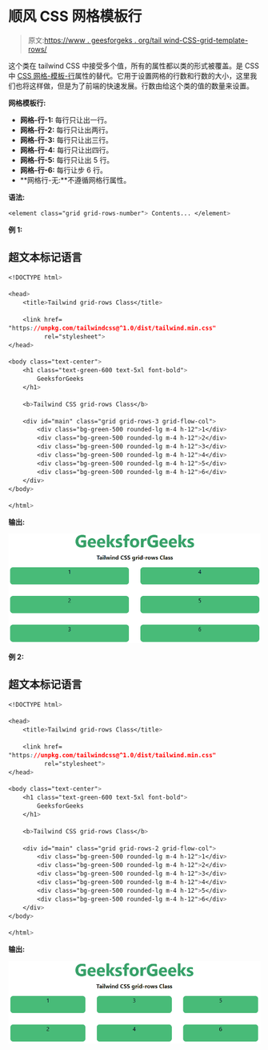 # 顺风 CSS 网格模板行

> 原文:[https://www . geesforgeks . org/tail wind-CSS-grid-template-rows/](https://www.geeksforgeeks.org/tailwind-css-grid-template-rows/)

这个类在 tailwind CSS 中接受多个值，所有的属性都以类的形式被覆盖。是 CSS 中 [CSS 网格-模板-行](https://www.geeksforgeeks.org/css-grid-row-property/)属性的替代。它用于设置网格的行数和行数的大小，这里我们也将这样做，但是为了前端的快速发展。行数由给这个类的值的数量来设置。

**网格模板行:**

*   **网格-行-1:** 每行只让出一行。
*   **网格-行-2:** 每行只让出两行。
*   **网格-行-3:** 每行只让出三行。
*   **网格-行-4:** 每行只让出四行。
*   **网格-行-5:** 每行只让出 5 行。
*   **网格-行-6:** 每行让步 6 行。
*   **网格行-无:**不遵循网格行属性。

**语法:**

```css
<element class="grid grid-rows-number"> Contents... </element>
```

**例 1:**

## 超文本标记语言

```css
<!DOCTYPE html> 

<head> 
    <title>Tailwind grid-rows Class</title> 

    <link href=
"https://unpkg.com/tailwindcss@^1.0/dist/tailwind.min.css" 
          rel="stylesheet"> 
</head> 

<body class="text-center"> 
    <h1 class="text-green-600 text-5xl font-bold">
        GeeksforGeeks
    </h1> 

    <b>Tailwind CSS grid-rows Class</b> 

    <div id="main" class="grid grid-rows-3 grid-flow-col"> 
        <div class="bg-green-500 rounded-lg m-4 h-12">1</div> 
        <div class="bg-green-500 rounded-lg m-4 h-12">2</div> 
        <div class="bg-green-500 rounded-lg m-4 h-12">3</div> 
        <div class="bg-green-500 rounded-lg m-4 h-12">4</div> 
        <div class="bg-green-500 rounded-lg m-4 h-12">5</div> 
        <div class="bg-green-500 rounded-lg m-4 h-12">6</div> 
    </div> 
</body> 

</html>
```

**输出:**

![](img/970a69c3d751c4e05f401ec1e65dbb40.png)

**例 2:**

## 超文本标记语言

```css
<!DOCTYPE html> 

<head> 
    <title>Tailwind grid-rows Class</title> 

    <link href=
"https://unpkg.com/tailwindcss@^1.0/dist/tailwind.min.css" 
          rel="stylesheet"> 
</head> 

<body class="text-center"> 
    <h1 class="text-green-600 text-5xl font-bold">
        GeeksforGeeks
    </h1> 

    <b>Tailwind CSS grid-rows Class</b> 

    <div id="main" class="grid grid-rows-2 grid-flow-col"> 
        <div class="bg-green-500 rounded-lg m-4 h-12">1</div> 
        <div class="bg-green-500 rounded-lg m-4 h-12">2</div> 
        <div class="bg-green-500 rounded-lg m-4 h-12">3</div> 
        <div class="bg-green-500 rounded-lg m-4 h-12">4</div> 
        <div class="bg-green-500 rounded-lg m-4 h-12">5</div> 
        <div class="bg-green-500 rounded-lg m-4 h-12">6</div> 
    </div> 
</body> 

</html>
```

**输出:**

![](img/21a758fb14143b982fc2d48b66177c19.png)